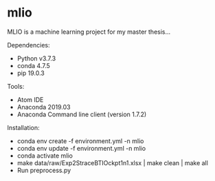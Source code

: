 # mlio
MLIO is a machine learning project for my master thesis...

Dependencies:
- Python v3.7.3
- conda 4.7.5
- pip 19.0.3

Tools:
- Atom IDE
- Anaconda 2019.03
- Anaconda Command line client (version 1.7.2)

Installation:
- conda env create -f environment.yml -n mlio
- conda env update -f environment.yml -n mlio
- conda activate mlio
- make data/raw/Exp2StraceBTIOckpt1n1.xlsx | make clean | make all
- Run preprocess.py
